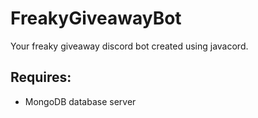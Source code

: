 # FreakyGiveawayBot
Your freaky giveaway discord bot created using javacord.

## Requires:
* MongoDB database server
